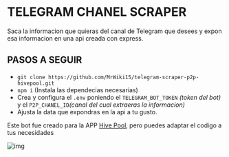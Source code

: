 # TELEGRAM CHANEL SCRAPER

Saca la informacion que quieras del canal de Telegram que desees y expon esa informacion en una api creada con express.

## PASOS A SEGUIR

- `git clone https://github.com/MrWiki15/telegram-scraper-p2p-hivepool.git`
- `npm i` (Instala las dependecias necesarias)
- Crea y configura el `.env` poniendo el `TELEGRAM_BOT_TOKEN` _(token del bot)_ y el `P2P_CHANEL_ID`_(canal del cual extraeras la informacion)_
- Ajusta la data que expondras en la api a tu gusto.

Este bot fue creado para la APP [Hive Pool](https://hivepool.com/p2p), pero puedes adaptar el codigo a tus necesidades

![img](https://cusoft.tech/wp-content/uploads/2024/05/P001.svg)
